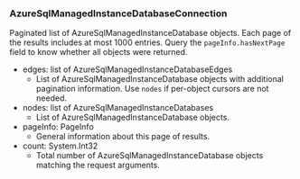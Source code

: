 ### AzureSqlManagedInstanceDatabaseConnection
Paginated list of AzureSqlManagedInstanceDatabase objects. Each page of the results includes at most 1000 entries. Query the `pageInfo.hasNextPage` field to know whether all objects were returned.

- edges: list of AzureSqlManagedInstanceDatabaseEdges
  - List of AzureSqlManagedInstanceDatabase objects with additional pagination information. Use `nodes` if per-object cursors are not needed.
- nodes: list of AzureSqlManagedInstanceDatabases
  - List of AzureSqlManagedInstanceDatabase objects.
- pageInfo: PageInfo
  - General information about this page of results.
- count: System.Int32
  - Total number of AzureSqlManagedInstanceDatabase objects matching the request arguments.
